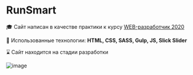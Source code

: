 # RunSmart

:mortar_board: Сайт написан в качестве практики к курсу [WEB-разработчик 2020](https://www.udemy.com/course/webdeveloper/)

:open_file_folder: Использованные технологии: **HTML, CSS, SASS, Gulp, JS, Slick Slider**

:hourglass: Сайт находится на стадии разработки

![image](fullscreen.png)
